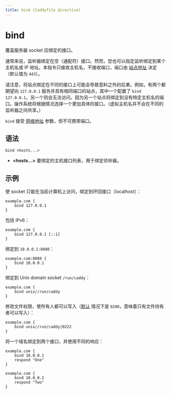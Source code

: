 ```yaml
---
title: bind (Caddyfile directive)
---
```


# bind

覆盖服务器 socket 应绑定的接口。

通常来说，监听器绑定在空（通配符）接口。然而，您也可以指定监听绑定到某个主机名或 IP 地址。本指令只接收主机名，不接收端口，端口由 [站点地址](/docs/caddyfile/concepts#addresses) 决定（默认值为 `443`）。

请注意，将站点绑定在不同的接口上可能会导致意料之外的后果。例如，有两个都期望向 `127.0.0.1` 服务并具有相同端口的站点，其中一个配置了 `bind 127.0.0.1`，另一个则会无法访问，因为另一个站点将绑定到没有特定主机名的端口。操作系统将根据情况选择一个更加具体的接口。（虚拟主机名并不会在不同的监听器之间共享。）

`bind` 接受 [网络地址](/docs/conventions#network-addresses) 参数，但不可携带端口。

<h2 id="syntax">
	语法
</h2>

```caddy-d
bind <hosts...>
```

- **&lt;hosts...&gt;** 要绑定的主机接口列表，用于绑定侦听器。

<h2 id="examples">
	示例
</h2>

使 socket 只能在当前计算机上访问，绑定到环回接口（localhost）：

```caddy
example.com {
	bind 127.0.0.1
}
```

包括 IPv6：

```caddy
example.com {
	bind 127.0.0.1 [::1]
}
```

绑定到 `10.0.0.1:8080`：

```caddy
example.com:8080 {
	bind 10.0.0.1
}
```

绑定到 Unix domain socket `/run/caddy`：

```caddy
example.com {
	bind unix//run/caddy
}
```

修改文件权限，使所有人都可以写入（[默认](/docs/conventions#network-addresses) 情况下是 `0200`，意味着只有文件持有者可以写入）：

```caddy
example.com {
	bind unix//run/caddy|0222
}
```

将一个域名绑定到两个接口，并使用不同的响应：

```caddy
example.com {
	bind 10.0.0.1
	respond "One"
}

example.com {
	bind 10.0.0.2
	respond "Two"
}
```
